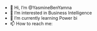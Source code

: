 - 👋 Hi, I’m @YasmineBenYamna
- 👀 I’m interested in Business Intelligence
- 🌱 I’m currently learning Power bi 
- 📫 How to reach me: 




<!---
YasmineBenYamna/YasmineBenYamna is a ✨ special ✨ repository because its `README.md` (this file) appears on your GitHub profile.
You can click the Preview link to take a look at your changes.
--->
